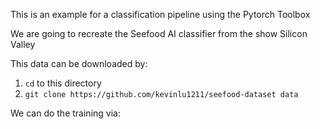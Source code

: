 This is an example for a classification pipeline using the Pytorch Toolbox

We are going to recreate the Seefood AI classifier from the show Silicon Valley

This data can be downloaded by:
1. `cd` to this directory
2. `git clone https://github.com/kevinlu1211/seefood-dataset data`

We can do the training via:

